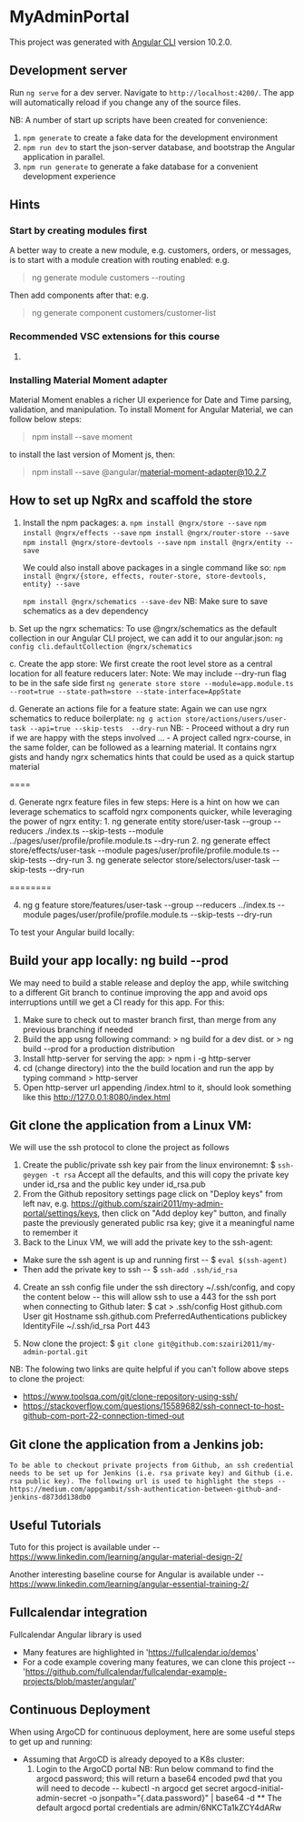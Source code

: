 # MyAdminPortal

This project was generated with [Angular CLI](https://github.com/angular/angular-cli) version 10.2.0.

## Development server

Run `ng serve` for a dev server. Navigate to `http://localhost:4200/`. The app will automatically reload if you change any of the source files.

NB:
A number of start up scripts have been created for convenience:
1. `npm generate` to create a fake data for the development environment
1. `npm run dev` to start the json-server database, and bootstrap the Angular application in parallel.
2. `npm run generate` to generate a fake database for a convenient development experience


## Hints

### Start by creating modules first
A better way to create a new module, e.g. customers, orders, or messages, is to start with a module creation with routing enabled:
e.g. 
  > ng generate module customers --routing

Then add components after that:
e.g. 
  > ng generate component customers/customer-list

### Recommended VSC extensions for this course
1. 

### Installing Material Moment adapter
Material Moment enables a richer UI experience for Date and Time parsing, validation, and manipulation.
To install Moment for Angular Material, we can follow below steps:
  > npm install --save moment
  
  to install the last version of Moment js, then:

  > npm install --save @angular/material-moment-adapter@10.2.7


## How to set up NgRx and scaffold the store
1. Install the npm packages:
  a. 
      `npm install @ngrx/store --save`
      `npm install @ngrx/effects --save`
      `npm install @ngrx/router-store --save`
      `npm install @ngrx/store-devtools --save`
      `npm install @ngrx/entity --save`
    
    We could also install above packages in a single command like so:
      `npm install @ngrx/{store, effects, router-store, store-devtools, entity} --save`

      `npm install @ngrx/schematics --save-dev` NB: Make sure to save schematics as a dev dependency
     
  b. Set up the ngrx schematics:
    To use @ngrx/schematics as the default collection in our Angular CLI project, we can add it to our angular.json:
      `ng config cli.defaultCollection @ngrx/schematics`

  c. Create the app store:
    We first create the root level store as a central location for all feature reducers later:
      Note: We may include --dry-run flag to be in the safe side first
      `ng generate store store --module=app.module.ts --root=true --state-path=store --state-interface=AppState`

  d. Generate an actions file for a feature state:
    Again we can use ngrx schematics to reduce boilerplate:
      `ng g action store/actions/users/user-task --api=true --skip-tests  --dry-run` 
    NB: 
      - Proceed without a dry run if we are happy with the steps involved ...
      - A project called ngrx-course, in the same folder, can be followed as a learning material. It contains ngrx gists and handy ngrx schematics hints that could be used as a quick startup material  
    
  ====

  d. Generate ngrx feature files in few steps:
  Here is a hint on how we can leverage schematics to scaffold ngrx components quicker, while leveraging the power of ngrx entity:
    1. ng generate entity store/user-task --group --reducers ./index.ts --skip-tests --module ../pages/user/profile/profile.module.ts  --dry-run
    2. ng generate effect store/effects/user-task --module pages/user/profile/profile.module.ts --skip-tests --dry-run
    3. ng generate selector store/selectors/user-task --skip-tests --dry-run

========

4. ng g feature store/features/user-task --group --reducers ../index.ts --module pages/user/profile/profile.module.ts --skip-tests --dry-run

To test your Angular build locally:

## Build your app locally: ng build --prod
We may need to build a stable release and deploy the app, while switching to a different Git branch to continue improving the app and avoid ops interruptions untill we get a CI ready for this app. For this: 
1. Make sure to check out to master branch first, than merge from any previous branching if needed
2. Build the app usng following command: > ng build for a dev dist. or > ng build --prod for a production distribution
2. Install http-server for serving the app: > npm i -g http-server
3. cd (change directory) into the the build location and run the app by typing command > http-server
4. Open http-server url appending /index.html to it, should look something like this http://127.0.0.1:8080/index.html


## Git clone the application from a Linux VM:
We will use the ssh protocol to clone the project as follows
1.  Create the public/private ssh key pair from the linux environemnt:
  $ `ssh-geygen -t rsa`
  Accept all the defaults, and this will copy the private key under id_rsa and the public key under id_rsa.pub
2. From the Github repository settings page click on "Deploy keys" from left nav, e.g. https://github.com/szairi2011/my-admin-portal/settings/keys, then click on "Add deploy key" button, and finally paste the previously generated public rsa key; give it a meaningful name to remember it
3. Back to the Linux VM, we will add the private key to the ssh-agent:
  - Make sure the ssh agent is up and running first -- $ `eval $(ssh-agent)`
  - Then add the private key to ssh -- $ `ssh-add .ssh/id_rsa`
4. Create an ssh config file under the ssh directory ~/.ssh/config, and copy the content below -- this will allow ssh to use a 443 for the ssh port when connecting to Github later:
  $ cat > .ssh/config
      Host github.com
      User git
      Hostname ssh.github.com
      PreferredAuthentications publickey
      IdentityFile ~/.ssh/id_rsa
      Port 443

5. Now clone the project:
    $ `git clone git@github.com:szairi2011/my-admin-portal.git`

NB: The folowing two links are quite helpful if you can't follow above steps to clone the project:
  - https://www.toolsqa.com/git/clone-repository-using-ssh/
  - https://stackoverflow.com/questions/15589682/ssh-connect-to-host-github-com-port-22-connection-timed-out

## Git clone the application from a Jenkins job:
	To be able to checkout private projects from Github, an ssh credential needs to be set up for Jenkins (i.e. rsa private key) and Github (i.e. rsa public key). The following url is used to highlight the steps -- https://medium.com/appgambit/ssh-authentication-between-github-and-jenkins-d873dd138db0

## Useful Tutorials

Tuto for this project is available under -- https://www.linkedin.com/learning/angular-material-design-2/

Another interesting baseline course for Angular is available under -- https://www.linkedin.com/learning/angular-essential-training-2/

## Fullcalendar integration
Fullcalendar Angular library is used
 - Many features are highlighted in 'https://fullcalendar.io/demos'
 - For a code example covering many features, we can clone this project -- 'https://github.com/fullcalendar/fullcalendar-example-projects/blob/master/angular/'

 ## Continuous Deployment
 When using ArgoCD for continuous deployment, here are some useful steps to get up and running:
 - Assuming that ArgoCD is already depoyed to a K8s cluster:
    1. Login to the ArgoCD portal
      NB: Run below command to find the argocd password; this will return a base64 encoded pwd that you will need to decode -- kubectl -n argocd get secret argocd-initial-admin-secret -o jsonpath="{.data.password}" | base64 -d
        ** The default argocd portal credentials are admin/6NKCTa1kZCY4dARw
